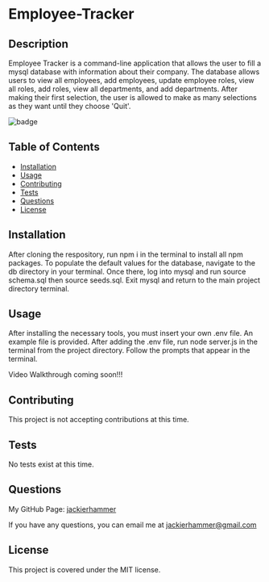 # Employee-Tracker

## Description

Employee Tracker is a command-line application that allows the user to fill a mysql database with information about their company. The database allows users to view all employees, add employees, update employee roles, view all roles, add roles, view all departments, and add departments. After making their first selection, the user is allowed to make as many selections as they want until they choose 'Quit'. 

![badge](https://img.shields.io/badge/license-MIT-green)

## Table of Contents
    
- [Installation](#installation)
- [Usage](#usage)
- [Contributing](#contributing)
- [Tests](#tests)
- [Questions](#questions)
- [License](#license)
    
## Installation
    
After cloning the respository, run npm i in the terminal to install all npm packages. To populate the default values for the database, navigate to the db directory in your terminal. Once there, log into mysql and run source schema.sql then source seeds.sql. Exit mysql and return to the main project directory terminal.
    
## Usage
    
After installing the necessary tools, you must insert your own .env file. An example file is provided. After adding the .env file, run node server.js in the terminal from the project directory. Follow the prompts that appear in the terminal.

Video Walkthrough coming soon!!!

## Contributing

This project is not accepting contributions at this time.

## Tests 

No tests exist at this time.

## Questions

My GitHub Page: [jackierhammer](https://github.com/jackierhammer)

If you have any questions, you can email me at jackierhammer@gmail.com

## License
    
This project is covered under the MIT license. 

